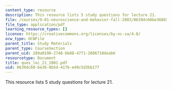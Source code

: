 ```yaml
---
content_type: resource
description: This resource lists 5 study questions for lecture 21.
file: /courses/9-01-neuroscience-and-behavior-fall-2003/0639dc60be368b5d417be49c5d3bb177_ques_lec_21_2002.pdf
file_type: application/pdf
learning_resource_types: []
license: https://creativecommons.org/licenses/by-nc-sa/4.0/
ocw_type: OCWFile
parent_title: Study Materials
parent_type: CourseSection
parent_uid: 289a0198-2748-bb88-47f1-2606710deab6
resourcetype: Document
title: ques_lec_21_2002.pdf
uid: 0639dc60-be36-8b5d-417b-e49c5d3bb177
---
```

This resource lists 5 study questions for lecture 21.